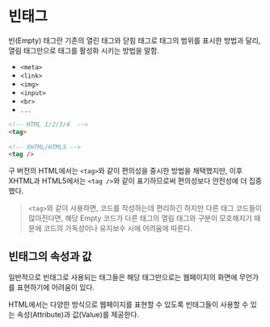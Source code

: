 # 빈태그

빈(Empty) 태그란 기존의 열린 태그와 닫힘 태그로 태그의 범위를 표시한 방법과 달리, 열림 태그만으로 태그를 활성화 시키는 방법을 말함.

- `<meta>`
- `<link>`
- `<img>`
- `<input>`
- `<br>`
- `...`

```html
<!-- HTML 1/2/3/4  -->
<tag>
  
<!-- XHTML/HTML5 -->
<tag />
```

구 버전의 HTML에서는 `<tag>`와 같이 편의성을 중시한 방법을 채택했지만, 이후 XHTML과 HTML5에서는 `<tag />`와 같이 표기하므로써 편의성보다 안전성에 더 집중했다.

> `<tag>`와 같이 사용하면, 코드를 작성하는데 편리하긴 하지만 다른 태그 코드들이 많아진다면, 해당 Empty 코드가 다른 태그의 열림 태그와 구분이 모호해지기 때문에 코드의 가독성이나 유지보수 시에 어려움에 따른다.

## 빈태그의 속성과 값

일반적으로 빈태그로 사용되는 태그들은 해당 태그만으로는 웹페이지의 화면에 무언가를 표현하기에 어려움이 있다. 

HTML에서는 다양한 방식으로 웹페이지를 표현할 수 있도록 빈태그들이 사용할 수 있는 속성(Attribute)과 값(Value)를 제공한다.

